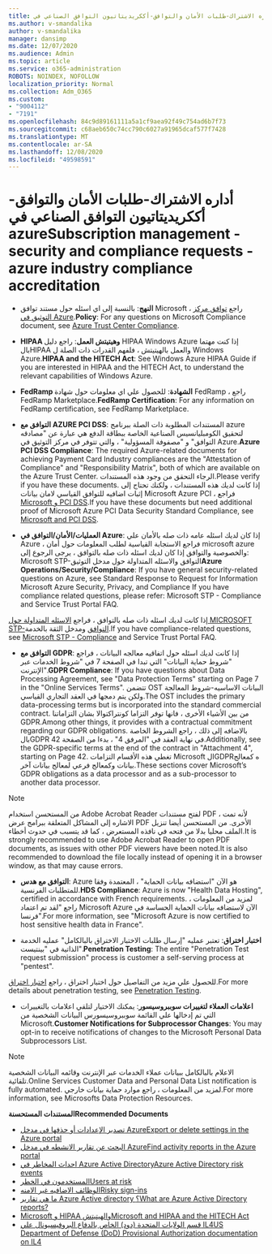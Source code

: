 ```yaml
---
title: أداره الاشتراك-طلبات الأمان والتوافق-أككريديتاتيون التوافق الصناعي في azure
ms.author: v-smandalika
author: v-smandalika
manager: dansimp
ms.date: 12/07/2020
ms.audience: Admin
ms.topic: article
ms.service: o365-administration
ROBOTS: NOINDEX, NOFOLLOW
localization_priority: Normal
ms.collection: Adm_O365
ms.custom:
- "9004112"
- "7191"
ms.openlocfilehash: 84c9d89161111a5a1cf9aea92f49c754ad6b7f73
ms.sourcegitcommit: c68aeb650c74cc790c6027a91965dcaf577f7428
ms.translationtype: MT
ms.contentlocale: ar-SA
ms.lasthandoff: 12/08/2020
ms.locfileid: "49598591"
---
```

# <a name="subscription-management---security-and-compliance-requests---azure-industry-compliance-accreditation"></a><span data-ttu-id="7e886-102">أداره الاشتراك-طلبات الأمان والتوافق-أككريديتاتيون التوافق الصناعي في azure</span><span class="sxs-lookup"><span data-stu-id="7e886-102">Subscription management - security and compliance requests - azure industry compliance accreditation</span></span>

- <span data-ttu-id="7e886-103">**النهج**: بالنسبة إلى اي اسئله حول مستند توافق Microsoft ، راجع [توافق مركز التوثيق في Azure](https://docs.microsoft.com/compliance/regulatory/offering-SOC).</span><span class="sxs-lookup"><span data-stu-id="7e886-103">**Policy**: For any questions on Microsoft Compliance document, see [Azure Trust Center Compliance](https://docs.microsoft.com/compliance/regulatory/offering-SOC).</span></span>

- <span data-ttu-id="7e886-104">**HIPAA وهيتيتش العمل**: راجع دليل HIPAA Windows Azure إذا كنت مهتما بالHIPAA والعمل بالهيتيتش ، فلفهم القدرات ذات الصلة ل Windows Azure.</span><span class="sxs-lookup"><span data-stu-id="7e886-104">**HIPAA and the HITECH Act**: See Windows Azure HIPAA Guide if you are interested in HIPAA and the HITECH Act, to understand the relevant capabilities of Windows Azure.</span></span>

- <span data-ttu-id="7e886-105">**FedRamp الشهادة**: للحصول علي اي معلومات حول شهادة FedRamp ، راجع FedRamp Marketplace.</span><span class="sxs-lookup"><span data-stu-id="7e886-105">**FedRamp Certification**: For any information on FedRamp certification, see FedRamp Marketplace.</span></span>

- <span data-ttu-id="7e886-106">**التوافق مع AZURE PCI DSS**: المستندات المطلوبة ذات الصلة ببرنامج azure لتحقيق الكومبليانسيس الصناعية الخاصة ببطاقة الدفع هي عبارة عن "مصادقه التوافق" و "مصفوفة المسؤولية" ، والتي تتوفر في مركز التوثيق في Azure.</span><span class="sxs-lookup"><span data-stu-id="7e886-106">**Azure PCI DSS Compliance**: The required Azure-related documents for achieving Payment Card Industry compliances are the "Attestation of Compliance" and "Responsibility Matrix", both of which are available on the Azure Trust Center.</span></span> <span data-ttu-id="7e886-107">الرجاء التحقق من وجود هذه المستندات.</span><span class="sxs-lookup"><span data-stu-id="7e886-107">Please verify if you have these documents.</span></span> <span data-ttu-id="7e886-108">إذا كانت لديك هذه المستندات ، ولكنك تحتاج إلى إثبات اضافيه للتوافق القياسي لامان بيانات Microsoft Azure PCI ، فراجع [Microsoft و PCI DSS](https://docs.microsoft.com/compliance/regulatory/offering-PCI-DSS).</span><span class="sxs-lookup"><span data-stu-id="7e886-108">If you have these documents but need additional proof of Microsoft Azure PCI Data Security Standard Compliance, see [Microsoft and PCI DSS](https://docs.microsoft.com/compliance/regulatory/offering-PCI-DSS).</span></span>

- <span data-ttu-id="7e886-109">**العمليات/الأمان/التوافق في Azure**: إذا كان لديك اسئله عامه ذات صله بالأمان علي Azure ، فراجع الاستجابة القياسية لطلب المعلومات حول أمان microsoft azure والخصوصية والتوافق إذا كان لديك اسئله ذات صله بالتوافق ، يرجى الرجوع إلى: Microsoft STP-التوافق والاسئله المتداولة حول مدخل التوثيق</span><span class="sxs-lookup"><span data-stu-id="7e886-109">**Azure Operations/Security/Compliance**: If you have general security-related questions on Azure, see Standard Response to Request for Information Microsoft Azure Security, Privacy, and Compliance If you have compliance related questions, please refer: Microsoft STP - Compliance and Service Trust Portal FAQ.</span></span>

<span data-ttu-id="7e886-110">إذا كانت لديك اسئله ذات صله بالتوافق ، فراجع [الاسئله المتداولة حول MICROSOFT STP-التوافق](https://www.microsoft.com/trust-center/compliance/compliance-overview) ومدخل الثقة بالخدمة.</span><span class="sxs-lookup"><span data-stu-id="7e886-110">If you have compliance-related questions, see [Microsoft STP - Compliance](https://www.microsoft.com/trust-center/compliance/compliance-overview) and Service Trust Portal FAQ.</span></span>

- <span data-ttu-id="7e886-111">**التوافق مع GDPR**: إذا كانت لديك اسئله حول اتفاقيه معالجه البيانات ، فراجع "شروط حماية البيانات" التي تبدا في الصفحة 7 في "شروط الخدمات عبر الإنترنت".</span><span class="sxs-lookup"><span data-stu-id="7e886-111">**GDPR Compliance**: If you have questions about Data Processing Agreement, see "Data Protection Terms" starting on Page 7 in the "Online Services Terms".</span></span> <span data-ttu-id="7e886-112">تتضمن OST البيانات الاساسيه-شروط المعالجة ولكن يتم دمجها في العقد التجاري القياسي.</span><span class="sxs-lookup"><span data-stu-id="7e886-112">The OST includes the primary data-processing terms but is incorporated into the standard commercial contract.</span></span> <span data-ttu-id="7e886-113">من بين الأشياء الأخرى ، فانها توفر التزاما كونتراكتوالا بشان التزاماتنا GDPR.</span><span class="sxs-lookup"><span data-stu-id="7e886-113">Among other things, it provides with a contractual commitment regarding our GDPR obligations.</span></span> <span data-ttu-id="7e886-114">بالاضافه إلى ذلك ، راجع الشروط الخاصة بالGDPR في نهاية العقد في "المرفق 4" ، بدءا من الصفحة 42.</span><span class="sxs-lookup"><span data-stu-id="7e886-114">Additionally, see the GDPR-specific terms at the end of the contract in "Attachment 4", starting on Page 42.</span></span> <span data-ttu-id="7e886-115">تغطي هذه الأقسام التزامات Microsoft الGDPRه كمعالج بيانات وكمعالج فرعي لمعالج بيانات آخر.</span><span class="sxs-lookup"><span data-stu-id="7e886-115">These sections cover Microsoft’s GDPR obligations as a data processor and as a sub-processor to another data processor.</span></span>

> [!NOTE]
> <span data-ttu-id="7e886-116">من المستحسن استخدام Adobe Acrobat Reader لفتح مستندات PDF ، لأنه تمت الاشاره إلى المشاكل المتعلقة ببرامج عرض PDF الأخرى. من المستحسن أيضا تنزيل الملف محليا بدلا من فتحه في نافذه المستعرض ، كما قد يتسبب في حدوث أخطاء.</span><span class="sxs-lookup"><span data-stu-id="7e886-116">It is strongly recommended to use Adobe Acrobat Reader to open PDF documents, as issues with other PDF viewers have been noted.It is also recommended to download the file locally instead of opening it in a browser window, as that may cause errors.</span></span>

- <span data-ttu-id="7e886-117">**التوافق مع هدس**: Azure هو الآن "استضافه بيانات الحماية" ، المعتمدة وفقا للمتطلبات الفرنسية.</span><span class="sxs-lookup"><span data-stu-id="7e886-117">**HDS Compliance**: Azure is now "Health Data Hosting", certified in accordance with French requirements.</span></span> <span data-ttu-id="7e886-118">لمزيد من المعلومات ، راجع "لقد تم اعتماد Microsoft Azure الآن لاستضافه بيانات الحماية الحساسة في فرنسا".</span><span class="sxs-lookup"><span data-stu-id="7e886-118">For more information, see "Microsoft Azure is now certified to host sensitive health data in France".</span></span>

- <span data-ttu-id="7e886-119">**اختبار اختراق**: تعتبر عمليه "إرسال طلبات الاختبار الاختراق بالبالكامل" عمليه الخدمة الذاتية في "بينتيست".</span><span class="sxs-lookup"><span data-stu-id="7e886-119">**Penetration Testing**: The entire "Penetration Test request submission" process is customer a self-serving process at "pentest".</span></span>

<span data-ttu-id="7e886-120">للحصول علي مزيد من التفاصيل حول اختبار اختراق ، راجع [اختبار اختراق](https://docs.microsoft.com/azure/security/fundamentals/pen-testing).</span><span class="sxs-lookup"><span data-stu-id="7e886-120">For more details about penetration testing, see [Penetration Testing](https://docs.microsoft.com/azure/security/fundamentals/pen-testing).</span></span>

- <span data-ttu-id="7e886-121">**اعلامات العملاء لتغييرات سوببروسيسور**: يمكنك الاختيار لتلقي اعلامات بالتغييرات التي تم إدخالها علي القائمة سوببروسيسورس البيانات الشخصية من Microsoft.</span><span class="sxs-lookup"><span data-stu-id="7e886-121">**Customer Notifications for Subprocessor Changes**: You may opt-in to receive notifications of changes to the Microsoft Personal Data Subprocessors List.</span></span>

> [!NOTE]
> <span data-ttu-id="7e886-122">الاعلام بالبالكامل ببيانات عملاء الخدمات عبر الإنترنت وقائمه البيانات الشخصية تلقائية.</span><span class="sxs-lookup"><span data-stu-id="7e886-122">Online Services Customer Data and Personal Data List notification is fully automated.</span></span> <span data-ttu-id="7e886-123">لمزيد من المعلومات ، راجع موارد حماية بيانات خارجي.</span><span class="sxs-lookup"><span data-stu-id="7e886-123">For more information, see Microsofts Data Protection Resources.</span></span>

<span data-ttu-id="7e886-124">**المستندات المستحسنة**</span><span class="sxs-lookup"><span data-stu-id="7e886-124">**Recommended Documents**</span></span>

- [<span data-ttu-id="7e886-125">تصدير الإعدادات أو حذفها في مدخل Azure</span><span class="sxs-lookup"><span data-stu-id="7e886-125">Export or delete settings in the Azure portal</span></span>](https://docs.microsoft.com/azure/azure-portal/set-preferences)
- [<span data-ttu-id="7e886-126">البحث عن تقارير الانشطه في مدخل Azure</span><span class="sxs-lookup"><span data-stu-id="7e886-126">Find activity reports in the Azure portal</span></span>](https://docs.microsoft.com/azure/active-directory/reports-monitoring/howto-find-activity-reports)
- [<span data-ttu-id="7e886-127">احداث المخاطر في Azure Active Directory</span><span class="sxs-lookup"><span data-stu-id="7e886-127">Azure Active Directory risk events</span></span>](https://docs.microsoft.com/azure/active-directory/identity-protection/overview-identity-protection)
- [<span data-ttu-id="7e886-128">المستخدمون في الخطر</span><span class="sxs-lookup"><span data-stu-id="7e886-128">Users at risk</span></span>](https://docs.microsoft.com/azure/active-directory/identity-protection/overview-identity-protection)
- [<span data-ttu-id="7e886-129">الوظائف الاضافيه غير الامنه</span><span class="sxs-lookup"><span data-stu-id="7e886-129">Risky sign-ins</span></span>](https://docs.microsoft.com/azure/active-directory/identity-protection/overview-identity-protection)
- [<span data-ttu-id="7e886-130">ما هي تقارير Azure Active directory ؟</span><span class="sxs-lookup"><span data-stu-id="7e886-130">What are Azure Active Directory reports?</span></span>](https://docs.microsoft.com/azure/active-directory/reports-monitoring/overview-reports)
- [<span data-ttu-id="7e886-131">Microsoft و HIPAA والهيتيتش</span><span class="sxs-lookup"><span data-stu-id="7e886-131">Microsoft and HIPAA and the HITECH Act</span></span>](https://docs.microsoft.com/compliance/regulatory/offering-hipaa-hitech)
- [<span data-ttu-id="7e886-132">قسم الولايات المتحدة (دود) الخاص بالدفاع البروفيسيونال علي IL4</span><span class="sxs-lookup"><span data-stu-id="7e886-132">US Department of Defense (DoD) Provisional Authorization documentation on IL4</span></span>](https://docs.microsoft.com/compliance/regulatory/offering-DoD-DISA-L2-L4-L5)














